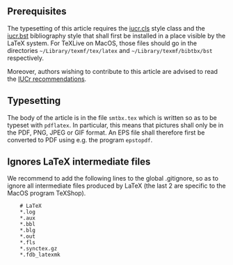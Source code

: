 Prerequisites
-------------

The typesetting of this article requires the [iucr.cls](ftp://ftp.iucr.org/templates/latex/iucr.cls) style class and the [iucr.bst](ftp://ftp.iucr.org/templates/latex/iucr.bst) bibliography style that shall first be installed in a place visible by the LaTeX system. For TeXLive on MacOS, those files should go in the directories `~/Library/texmf/tex/latex` and `~/Library/texmf/bibtbx/bst` respectively. 

Moreover, authors wishing to contribute to this article are advised to read the [IUCr recommendations](http://journals.iucr.org/d/services/latexstyle.html).

Typesetting
-----------

The body of the article is in the file `smtbx.tex` which is written so as to be typeset with `pdflatex`. In particular, this means that pictures shall only be in the PDF, PNG, JPEG or GIF format. An EPS file shall therefore first be converted to PDF using e.g. the program `epstopdf`.

Ignores LaTeX intermediate files
--------------------------------

We recommend to add the following lines to the global .gitignore, so as to ignore all intermediate files produced by LaTeX (the last 2 are specific to the MacOS program TeXShop).

        # LaTeX
        *.log
        *.aux
        *.bbl
        *.blg
        *.out
        *.fls
        *.synctex.gz
        *.fdb_latexmk
